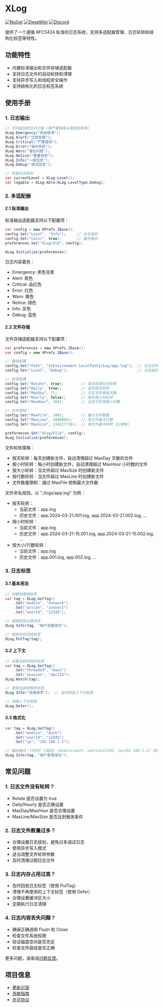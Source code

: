 # XLog

[![NuGet](https://img.shields.io/nuget/v/EFramework.DotNet.Utility.svg?label=NuGet)](https://www.nuget.org/packages/EFramework.DotNet.Utility)
[![DeepWiki](https://img.shields.io/badge/DeepWiki-Explore-blue)](https://deepwiki.com/eframework-io/DotNet.Utility)
[![Discord](https://img.shields.io/discord/1422114598835851286?label=Discord&logo=discord)](https://discord.gg/XMPx2wXSz3)

提供了一个遵循 RFC5424 标准的日志系统，支持多适配器管理、日志轮转和结构化标签等特性。

## 功能特性

- 内置标准输出和文件存储适配器
- 支持日志文件的自动轮转和清理
- 支持异步写入和线程安全操作
- 支持结构化的日志标签系统

## 使用手册

### 1. 日志输出

```csharp
// 不同级别的日志记录（按严重程度从高到低排序）
XLog.Emergency("系统崩溃");
XLog.Alert("立即处理");
XLog.Critical("严重错误");
XLog.Error("操作失败");
XLog.Warn("潜在问题");
XLog.Notice("重要信息");
XLog.Info("一般信息");
XLog.Debug("调试信息");

// 检查日志级别
var currentLevel = XLog.Level();
var logable = XLog.Able(XLog.LevelType.Debug);
```

### 2. 多适配器

#### 2.1 标准输出

标准输出适配器支持以下配置项：

```csharp
var config = new XPrefs.IBase();
config.Set("Level", "Info");     // 日志级别
config.Set("Color", true);       // 着色输出
preferences.Set("XLog/Std", config);

XLog.Initialize(preferences);
```

日志内容着色：
  - Emergency: 黑色背景
  - Alert: 青色
  - Critical: 品红色
  - Error: 红色
  - Warn: 黄色
  - Notice: 绿色
  - Info: 灰色
  - Debug: 蓝色

#### 2.2 文件存储

文件存储适配器支持以下配置项：

```csharp
var preferences = new XPrefs.IBase();
var config = new XPrefs.IBase();

// 基础配置
config.Set("Path", "${Environment.LocalPath}/Log/app.log");  // 日志文件
config.Set("Level", "Debug");                                // 日志级别

// 轮转配置
config.Set("Rotate", true);        // 是否启用日志轮转
config.Set("Daily", true);         // 是否按天轮转
config.Set("MaxDay", 7);           // 日志文件保留天数
config.Set("Hourly", false);       // 是否按小时轮转
config.Set("MaxHour", 168);        // 日志文件保留小时数

// 文件限制
config.Set("MaxFile", 100);        // 最大文件数量
config.Set("MaxLine", 1000000);    // 单文件最大行数
config.Set("MaxSize", 134217728);  // 单文件最大体积（128MB）

preferences.Set("XLog/File", config);
XLog.Initialize(preferences);
```

文件轮转策略：
  - 按天轮转：每天创建新文件，自动清理超过 MaxDay 天数的文件
  - 按小时轮转：每小时创建新文件，自动清理超过 MaxHour 小时数的文件
  - 按大小轮转：当文件超过 MaxSize 时创建新文件
  - 按行数轮转：当文件超过 MaxLine 时创建新文件
  - 文件数量限制：通过 MaxFile 控制最大文件数

文件命名规则，以 "./logs/app.log" 为例：
  - 按天轮转：
    - 当前文件：app.log
    - 历史文件：app.2024-03-21.001.log, app.2024-03-21.002.log, ...
  - 按小时轮转：
    - 当前文件：app.log
    - 历史文件：app.2024-03-21-15.001.log, app.2024-03-21-15.002.log, ...
  - 按大小/行数轮转：
    - 当前文件：app.log
    - 历史文件：app.001.log, app.002.log, ...

### 3. 日志标签

#### 3.1 基本用法
```csharp
// 创建和使用标签
var tag = XLog.GetTag()
    .Set("module", "network")
    .Set("action", "connect")
    .Set("userId", "12345");

// 使用标签记录日志
XLog.Info(tag, "用户连接成功");

// 使用完后回收标签
XLog.PutTag(tag);
```

#### 3.2 上下文
```csharp
// 设置当前线程的标签
var tag = XLog.GetTag()
    .Set("threadId", "main")
    .Set("session", "abc123");
XLog.Watch(tag);

// 使用当前线程的标签
XLog.Info("处理请求");  // 自动附加上下文标签

// 清理上下文标签
XLog.Defer();
```

#### 3.3 格式化
```csharp
var tag = XLog.GetTag()
    .Set("module", "auth")
    .Set("userId", "12345")
    .Set("ip", "192.168.1.1");

// 输出格式：[时间] [级别] [module=auth, userId=12345, ip=192.168.1.1] 消息内容
XLog.Info(tag, "用户登录成功");
```

## 常见问题

### 1. 日志文件没有轮转？
- Rotate 是否设置为 true
- Daily/Hourly 是否正确设置
- MaxDay/MaxHour 是否合理设置
- MaxLine/MaxSize 是否达到触发条件

### 2. 日志文件数量过多？
- 合理设置日志级别，避免过多调试日志
- 使用异步写入模式
- 适当调整文件轮转参数
- 及时清理过期日志文件

### 3. 日志内存占用过高？
- 及时回收日志标签（使用 PutTag）
- 清理不再使用的上下文标签（使用 Defer）
- 合理设置缓冲区大小
- 定期执行日志清理

### 4. 日志内容丢失问题？
- 确保正确调用 Flush 和 Close
- 检查文件系统权限
- 验证磁盘空间是否充足
- 检查文件路径是否正确

更多问题，请查阅[问题反馈](../CONTRIBUTING.md#问题反馈)。

## 项目信息

- [更新记录](../CHANGELOG.md)
- [贡献指南](../CONTRIBUTING.md)
- [许可协议](../LICENSE)

